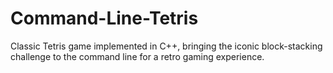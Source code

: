 # Command-Line-Tetris
Classic Tetris game implemented in C++, bringing the iconic block-stacking challenge to the command line for a retro gaming experience.
